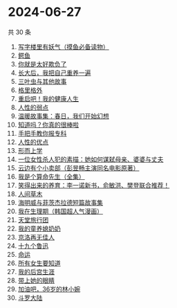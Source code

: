 # 2024-06-27

共 30 条

<!-- BEGIN WEREAD -->
<!-- 最后更新时间 2024-06-27 20:01:29 +0800 -->
1. [写字楼里有妖气（摸鱼必备读物）](https://weread.qq.com/web/bookDetail/538323d0813ab8d61g01370e)
1. [鳄鱼](https://weread.qq.com/web/bookDetail/44832c50813ab8d99g01612b)
1. [你就是太好欺负了](https://weread.qq.com/web/bookDetail/15c32040813ab8e4cg0138ad)
1. [长大后，我把自己重养一遍](https://weread.qq.com/web/bookDetail/7a6323c0813ab8ec0g015987)
1. [三叶虫与其他故事](https://weread.qq.com/web/bookDetail/90a32c80813ab8eb7g018a8f)
1. [格里格外](https://weread.qq.com/web/bookDetail/e1f325e0813ab8ebag017cb1)
1. [重启吧！我的健康人生](https://weread.qq.com/web/bookDetail/e8a32e80813ab8de4g0191c2)
1. [人性的弱点](https://weread.qq.com/web/bookDetail/16632a4072a9bc2d1669697)
1. [温暖故事集：春日，我们开始幻想](https://weread.qq.com/web/bookDetail/b3e32200813ab8e4cg012a3a)
1. [知道吗？你真的很棒啦](https://weread.qq.com/web/bookDetail/97332d20813ab8ebeg017b7e)
1. [手把手教你报专科](https://weread.qq.com/web/bookDetail/89332580813ab8ec1g019e09)
1. [人性的优点](https://weread.qq.com/web/bookDetail/dfd3297072a9bc30dfdc7d6)
1. [形而上学](https://weread.qq.com/web/bookDetail/b7f325a0813ab80bbg01315e)
1. [一位女性杀人犯的素描：她如何谋弑母亲、婆婆与丈夫](https://weread.qq.com/web/bookDetail/af7329c0813ab8ebag01170a)
1. [云边有个小卖部（彭昱畅主演同名电影原著）](https://weread.qq.com/web/bookDetail/bab32a3071628416babd854)
1. [我是个算命先生（全集）](https://weread.qq.com/web/bookDetail/966326e05c896b966ddd00e)
1. [笑得出来的养育：李一诺新书，俞敏洪、樊登联合推荐！](https://weread.qq.com/web/bookDetail/dee32220813ab8e38g010d6d)
1. [人间草木](https://weread.qq.com/web/bookDetail/7fa32530813ab8c38g010ecd)
1. [海明威与菲茨杰拉德短篇故事集](https://weread.qq.com/web/bookDetail/3d532ab0813ab89eeg01315e)
1. [我在生理期（韩国超人气漫画）](https://weread.qq.com/web/bookDetail/a6732370813ab8bb3g012206)
1. [天堂旅行团](https://weread.qq.com/web/bookDetail/1cc32510726d716d1cc2484)
1. [我的童养媳奶奶](https://weread.qq.com/web/bookDetail/d54324b0813ab8eb2g014ced)
1. [京洛再无佳人](https://weread.qq.com/web/bookDetail/fb032b70715b116dfb0434c)
1. [十九个鲁迅](https://weread.qq.com/web/bookDetail/f3d32530813ab8eafg011ef3)
1. [命运](https://weread.qq.com/web/bookDetail/0e932260813ab7297g01583b)
1. [所有女生要知道](https://weread.qq.com/web/bookDetail/36a325d0813ab89dbg0128d1)
1. [我的后宫生涯](https://weread.qq.com/web/bookDetail/960329f0813ab8eb7g019884)
1. [带上她的眼睛](https://weread.qq.com/web/bookDetail/54d329f071eb631654de262)
1. [加油吧，36岁的林小婉](https://weread.qq.com/web/bookDetail/87132c10813ab8eb5g01751e)
1. [斗罗大陆](https://weread.qq.com/web/bookDetail/3f832f105724353f8a62cda)
<!-- END WEREAD -->